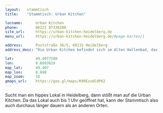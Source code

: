 ```yaml
---
layout:   stammtisch
title:    "Stammtisch: Urban Kitchen"

locname:      Urban Kitchen
phone:        06221 87338200
site_url:     https://urban-kitchen-heidelberg.de
menu_url:     https://urban-kitchen-heidelberg.de/#page-karten/1

address:      Poststraße 36/5, 69115 Heidelberg
address_desc: "Die Urban Kitchen befindet sich im Alten Hallenbad, das sowohl Eingänge auf Seiten der Poststraße und der Bergheimer Straße hat. Haltestelle: Altes Hallenbad (Linien 22, 32, 34, 35)"

lat:          49.4077588
lon:          8.6883819
map_lat:      49.407
map_lon:      8.688
map_zoom:     16
gmaps_url:    https://goo.gl/maps/K9REzuUCdP62
---
```

Sucht man ein hippes Lokal in Heidelberg, dann stößt man auf die Urban Kitchen.
Da das Lokal auch bis 1 Uhr geöffnet hat, kann der Stammtisch also auch
durchaus länger dauern als an anderen Orten.
